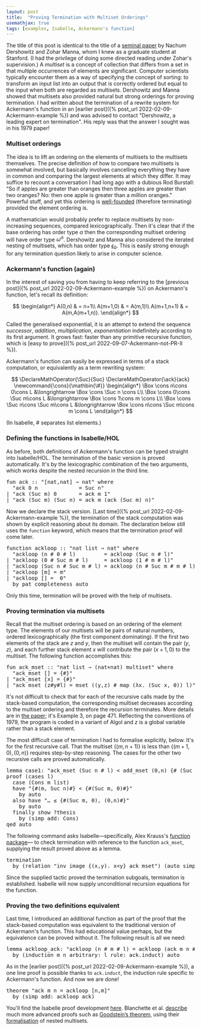 ```yaml
---
layout: post
title:  "Proving Termination with Multiset Orderings"
usemathjax: true
tags: [examples, Isabelle, Ackermann's function]
---
```


The title of this post is identical to the title of a [seminal paper](https://doi.org/10.1145/359138.359142)
by Nachum Dershowitz and Zohar Manna, whom I knew as a graduate student at Stanford.
(I had the privilege of doing some directed reading under Zohar's supervision.)
A *multiset* is a concept of collection that differs from a set in that
multiple occurrences of elements are significant.
Computer scientists typically encounter them as a way of specifying
the concept of sorting: to transform an input list into an output
that is correctly ordered but equal to the input when both are regarded as multisets.
Dershowitz and Manna showed that multisets also provided
natural but strong orderings for proving termination.
I had written about the termination of a rewrite system for Ackermann's function
in an [earlier post]({% post_url 2022-02-09-Ackermann-example %})
and was advised to contact "Dershowitz, a leading
expert on termination".
His reply was that the answer I sought was in his 1979 paper!

### Multiset orderings

The idea is to lift an ordering on the elements of multisets to the multisets themselves.
The precise definition of how to compare two multisets is somewhat involved,
but basically involves cancelling everything they have in common and comparing
the largest elements at which they differ.
It may suffice to recount a conversation I had long ago with a dubious
Rod Burstall: "So if apples are greater than oranges then three apples are greater than two oranges? No: then one apple is greater than a million oranges."
Powerful stuff, and yet this ordering is [well-founded](https://en.wikipedia.org/wiki/Well-founded_relation) (therefore terminating)
provided the element ordering is.

A mathematician would probably prefer to replace multisets by non-increasing sequences, compared lexicographically.
Then it's clear that if the base ordering
has order type $\alpha$ then the corresponding multiset ordering
will have order type $\omega^\alpha$.
Dershowitz and Manna also considered the iterated nesting of multisets,
which has order type [$\epsilon_0$](https://en.wikipedia.org/wiki/Epsilon_number).
This is easily strong enough for any termination question likely to arise in computer science.

### Ackermann's function (again)

In the interest of saving you from having to keep referring
to the [previous post]({% post_url 2022-02-09-Ackermann-example %})
on Ackermann's function, let's recall its definition:

$$
\begin{align*}
	A(0,n) & = n+1\\
	A(m+1,0) & = A(m,1)\\
	A(m+1,n+1) & = A(m,A(m+1,n)).
\end{align*}
$$

Called the generalised exponential, it is an attempt to extend the sequence
*successor*, *addition*, *multiplication*, *exponentiation* indefinitely according to its first argument.
It grows fast: faster than any primitive recursive function, which is
[easy to prove]({% post_url 2022-09-07-Ackermann-not-PR-II %}).

Ackermann's function can easily be expressed in terms of a stack computation, or equivalently as a term rewriting system:

$$
\DeclareMathOperator{\Suc}{Suc}
\DeclareMathOperator{\ack}{ack}
\newcommand{\cons}{\mathbin{\#}}
\begin{align*}
	\Box \cons n\cons 0\cons L &\longrightarrow \Box \cons \Suc n \cons  L\\
	\Box \cons 0\cons \Suc m\cons L &\longrightarrow \Box \cons 1\cons  m \cons L\\
	\Box \cons \Suc n\cons \Suc m\cons L &\longrightarrow \Box \cons n\cons \Suc m\cons  m \cons L
\end{align*}
$$

(In Isabelle, # separates list elements.)


### Defining the functions in Isabelle/HOL

As before, both definitions of Ackermann's function can be typed straight into Isabelle/HOL.
The termination of the basic version is proved automatically.
It's by the lexicographic combination of the two arguments, which works despite the nested recursion in the third line.

<pre class="source">
<span class="keyword1"><span class="command">fun</span> <span class="entity">ack</span></span><span> </span><span class="main">::</span><span> </span><span class="quoted quoted"><span>"</span><span class="main">[</span>nat<span class="main">,</span>nat<span class="main">]</span><span> </span><span class="main">⇒</span><span> </span>nat<span>"</span></span><span> </span><span class="keyword2 keyword">where</span><span>
  </span><span class="quoted quoted"><span>"</span><span class="free">ack</span><span> </span><span class="main">0</span><span> </span><span class="free bound entity">n</span><span>             </span><span class="main">=</span><span> </span>Suc<span> </span><span class="free bound entity">n</span><span>"</span></span><span>
</span><span class="main">|</span><span> </span><span class="quoted quoted"><span>"</span><span class="free">ack</span><span> </span><span class="main">(</span>Suc<span> </span><span class="free bound entity">m</span><span class="main">)</span><span> </span><span class="main">0</span><span>       </span><span class="main">=</span><span> </span><span class="free">ack</span><span> </span><span class="free bound entity">m</span><span> </span><span class="main">1</span><span>"</span></span><span>
</span><span class="main">|</span><span> </span><span class="quoted quoted"><span>"</span><span class="free">ack</span><span> </span><span class="main">(</span>Suc<span> </span><span class="free bound entity">m</span><span class="main">)</span><span> </span><span class="main">(</span>Suc<span> </span><span class="free bound entity">n</span><span class="main">)</span><span> </span><span class="main">=</span><span> </span><span class="free">ack</span><span> </span><span class="free bound entity">m</span><span> </span><span class="main">(</span><span class="free">ack</span><span> </span><span class="main">(</span>Suc<span> </span><span class="free bound entity">m</span><span class="main">)</span><span> </span><span class="free bound entity">n</span><span class="main">)</span><span>"</span></span>
</pre>

Now we declare the stack version.
[Last time]({% post_url 2022-02-09-Ackermann-example %}),
the termination of the stack computation was shown by explicit reasoning
about its domain. The declaration below still uses the `function` keyword,
which means that the termination proof will come later.

<pre class="source">
<span class="keyword1 command">function</span><span> </span><span class="entity">ackloop</span><span> </span><span class="main">::</span><span> </span><span class="quoted quoted"><span>"</span>nat<span> </span>list<span> </span><span class="main">⇒</span><span> </span>nat<span>"</span></span><span> </span><span class="keyword2 keyword">where</span><span>
  </span><span class="quoted quoted"><span>"</span><span class="free">ackloop</span><span> </span><span class="main">(</span><span class="free bound entity">n</span><span> </span><span class="main">#</span><span> </span><span class="main">0</span><span> </span><span class="main">#</span><span> </span><span class="free bound entity">l</span><span class="main">)</span><span>         </span><span class="main">=</span><span> </span><span class="free">ackloop</span><span> </span><span class="main">(</span>Suc<span> </span><span class="free bound entity">n</span><span> </span><span class="main">#</span><span> </span><span class="free bound entity">l</span><span class="main">)</span><span>"</span></span><span>
</span><span class="main">|</span><span> </span><span class="quoted quoted"><span>"</span><span class="free">ackloop</span><span> </span><span class="main">(</span><span class="main">0</span><span> </span><span class="main">#</span><span> </span>Suc<span> </span><span class="free bound entity">m</span><span> </span><span class="main">#</span><span> </span><span class="free bound entity">l</span><span class="main">)</span><span>     </span><span class="main">=</span><span> </span><span class="free">ackloop</span><span> </span><span class="main">(</span><span class="main">1</span><span> </span><span class="main">#</span><span> </span><span class="free bound entity">m</span><span> </span><span class="main">#</span><span> </span><span class="free bound entity">l</span><span class="main">)</span><span>"</span></span><span>
</span><span class="main">|</span><span> </span><span class="quoted quoted"><span>"</span><span class="free">ackloop</span><span> </span><span class="main">(</span>Suc<span> </span><span class="free bound entity">n</span><span> </span><span class="main">#</span><span> </span>Suc<span> </span><span class="free bound entity">m</span><span> </span><span class="main">#</span><span> </span><span class="free bound entity">l</span><span class="main">)</span><span> </span><span class="main">=</span><span> </span><span class="free">ackloop</span><span> </span><span class="main">(</span><span class="free bound entity">n</span><span> </span><span class="main">#</span><span> </span>Suc<span> </span><span class="free bound entity">m</span><span> </span><span class="main">#</span><span> </span><span class="free bound entity">m</span><span> </span><span class="main">#</span><span> </span><span class="free bound entity">l</span><span class="main">)</span><span>"</span></span><span>
</span><span class="main">|</span><span> </span><span class="quoted quoted"><span>"</span><span class="free">ackloop</span><span> </span><span class="main">[</span><span class="free bound entity">m</span><span class="main">]</span><span> </span><span class="main">=</span><span> </span><span class="free bound entity">m</span><span>"</span></span><span>
</span><span class="main">|</span><span> </span><span class="quoted quoted"><span>"</span><span class="free">ackloop</span><span> </span><span class="main">[]</span><span> </span><span class="main">=</span><span>  </span><span class="main">0</span><span>"</span></span><span>
  </span><span class="keyword1 command">by</span><span> </span><span class="operator">pat_completeness</span><span> </span><span class="operator">auto</span>
</pre>

Only this time, termination will be proved with the help of multisets.

### Proving termination via multisets

Recall that the multiset ordering is based on an ordering of the element type.
The elements of our multisets will be pairs of natural numbers,
ordered lexicographically (the first component dominating).
If the first two elements of the stack are $z$ and $y$, then
the multiset will contain the pair $(y,z)$, and each further stack element $x$
will contribute the pair $(x+1,0)$ to the multiset.
The following function accomplishes this:

<pre class="source">
<span class="keyword1 command">fun</span> <span class="entity">ack_mset</span> <span class="main">::</span> <span class="quoted"><span class="quoted"><span>"</span>nat</span> list</span> <span class="main">⇒</span> <span class="main">(</span>nat<span class="main">×</span>nat<span class="main">)</span> multiset<span>"</span> <span class="keyword2 keyword">where</span><span>
  </span><span class="quoted"><span class="quoted"><span>"</span><span class="free">ack_mset</span> <span class="main">[]</span></span> <span class="main">=</span></span> <span class="main">{#}</span><span>"</span><span>
</span><span class="main">|</span> <span class="quoted"><span class="quoted"><span>"</span><span class="free">ack_mset</span> <span class="main">[</span><span class="free bound entity">x</span><span class="main">]</span> <span class="main">=</span></span> <span class="main">{#}</span></span><span>"</span><span>
</span><span class="main">|</span> <span class="quoted"><span class="quoted"><span>"</span><span class="free">ack_mset</span> <span class="main">(</span><span class="free bound entity">z</span><span class="main">#</span></span><span class="free bound entity">y</span><span class="main">#</span></span><span class="free bound entity">l</span><span class="main">)</span> <span class="main">=</span> mset <span class="main">(</span><span class="main">(</span><span class="free bound entity">y</span><span class="main">,</span><span class="free bound entity">z</span><span class="main">)</span> <span class="main">#</span> map <span class="main">(</span><span class="main">λ</span><span class="bound">x</span><span class="main">.</span> <span class="main">(</span>Suc <span class="bound">x</span><span class="main">,</span> <span class="main">0</span><span class="main">)</span><span class="main">)</span> <span class="free bound entity">l</span><span class="main">)</span><span>"</span>
</pre>

It's not difficult to check that for each of the recursive calls made by
the stack-based computation, the corresponding multiset decreases
according to the multiset ordering and therefore the recursion terminates.
More details are in [the paper](https://doi.org/10.1145/359138.359142);
it's Example 3, on page 471.
Reflecting the conventions of 1979, the program is coded in a variant of Algol
and $z$ is a global variable rather than a stack element.

The most difficult case of termination I had to formalise explicitly, below.
It's for the first recursive call.
That the multiset $\{(m,n+1)\}$ is less than $\{(m+1,0),(0,n)\}$
requires step-by-step reasoning. The cases for the other two recursive calls
are proved automatically.

<pre class="source">
<span class="keyword1 command">lemma</span> case1<span class="main">:</span> <span class="quoted"><span class="quoted"><span>"</span>ack_mset</span> <span class="main">(</span>Suc</span> <span class="free">n</span> <span class="main">#</span> <span class="free">l</span><span class="main">)</span> <span class="main">&lt;</span> add_mset <span class="main">(</span><span class="main">0</span><span class="main">,</span><span class="free">n</span><span class="main">)</span> <span class="main">{#</span> <span class="main">(</span>Suc <span class="bound">x</span><span class="main">,</span> <span class="main">0</span><span class="main">)</span><span class="main">.</span> <span class="bound">x</span> <span class="main">∈#</span> mset <span class="free">l</span> <span class="main">#}</span><span>"</span><span>
</span><span class="keyword1 command">proof</span> <span class="main">(</span><span class="operator">cases</span> <span class="quoted free">l</span><span class="main">)</span><span>
  </span><span class="keyword3 command">case</span> <span class="main">(</span>Cons <span class="skolem">m</span> <span class="skolem">list</span><span class="main">)</span><span>
  </span><span class="keyword1 command">have</span> <span class="quoted"><span class="quoted"><span>"</span><span class="main">{#</span><span class="main">(</span><span class="skolem">m</span><span class="main">,</span> Suc</span> <span class="free">n</span><span class="main">)</span><span class="main">#}</span> <span class="main">&lt;</span></span> <span class="main">{#</span><span class="main">(</span>Suc <span class="skolem">m</span><span class="main">,</span> <span class="main">0</span><span class="main">)</span><span class="main">#}</span><span>"</span><span>
    </span><span class="keyword1 command">by</span> <span class="operator">auto</span><span>
  </span><span class="keyword1 command">also</span> <span class="keyword1 command">have</span> <span class="quoted"><span class="quoted"><span>"</span><span class="main">…</span> <span class="main">≤</span></span> <span class="main">{#</span><span class="main">(</span>Suc</span> <span class="skolem">m</span><span class="main">,</span> <span class="main">0</span><span class="main">)</span><span class="main">,</span> <span class="main">(</span><span class="main">0</span><span class="main">,</span><span class="free">n</span><span class="main">)</span><span class="main">#}</span><span>"</span><span>
    </span><span class="keyword1 command">by</span> <span class="operator">auto</span><span>
  </span><span class="keyword1 command">finally</span> <span class="keyword3 command">show</span> <span class="var quoted var">?thesis</span><span>
    </span><span class="keyword1 command">by</span> <span class="main">(</span><span class="operator">simp</span> <span class="quasi_keyword">add</span><span class="main main">:</span> Cons<span class="main">)</span><span>
</span><span class="keyword1 command">qed</span> <span class="operator">auto</span>
</pre>

The following command asks Isabelle—specifically, Alex Krauss's [function package](https://isabelle.in.tum.de/dist/Isabelle/doc/functions.pdf)— to check termination
with reference to the function `ack_mset`,
supplying the result proved above as a lemma.

<pre class="source">
<span class="keyword1 command">termination</span><span>
  </span><span class="keyword1 command">by</span> <span class="main">(</span><span class="operator">relation</span> <span class="quoted"><span class="quoted"><span>"</span>inv_image</span> <span class="main">{</span><span class="main">(</span><span class="bound">x</span><span class="main">,</span><span class="bound">y</span><span class="main">)</span><span class="main">.</span> <span class="bound">x</span><span class="main">&lt;</span></span><span class="bound">y</span><span class="main">}</span> ack_mset<span>"</span><span class="main">)</span> <span class="main">(</span><span class="operator">auto</span> <span class="quasi_keyword">simp</span><span class="main main">:</span> wf case1<span class="main">)</span>
</pre>

Since the supplied tactic proved the termination subgoals, termination is established.
Isabelle will now supply unconditional recursion equations for the function.

### Proving the two definitions equivalent

Last time, I introduced an additional function as part of the proof
that the stack-based computation was equivalent to the traditional version of
Ackermann's function. This had educational value perhaps,
but the equivalence can be proved without it.
The following result is all we need:

<pre class="source">
<span class="keyword1 command">lemma</span> ackloop_ack<span class="main">:</span> <span class="quoted"><span class="quoted"><span>"</span>ackloop</span> <span class="main">(</span><span class="free">n</span> <span class="main">#</span></span> <span class="free">m</span> <span class="main">#</span> <span class="free">l</span><span class="main">)</span> <span class="main">=</span> ackloop <span class="main">(</span>ack <span class="free">m</span> <span class="free">n</span> <span class="main">#</span> <span class="free">l</span><span class="main">)</span><span>"</span><span>
  </span><span class="keyword1 command">by</span> <span class="main">(</span><span class="operator">induction</span> <span class="quoted free">m</span> <span class="quoted free">n</span> <span class="quasi_keyword">arbitrary</span><span class="main main">:</span> <span class="quoted free">l</span> <span class="quasi_keyword">rule</span><span class="main main">:</span> ack.induct<span class="main">)</span> <span class="operator">auto</span>
</pre>

As in the [earlier post]({% post_url 2022-02-09-Ackermann-example %}),
a one line proof is possible thanks to `ack.induct`, the induction rule
specific to Ackermann's function.
And now we are done!

<pre class="source">
<span class="keyword1 command">theorem</span> <span class="quoted"><span class="quoted"><span>"</span>ack</span> <span class="free">m</span> <span class="free">n</span> <span class="main">=</span></span> ackloop <span class="main">[</span><span class="free">n</span><span class="main">,</span><span class="free">m</span><span class="main">]</span><span>"</span><span>
  </span><span class="keyword1 command">by</span> <span class="main">(</span><span class="operator">simp</span> <span class="quasi_keyword">add</span><span class="main main">:</span> ackloop_ack<span class="main">)</span>
</pre>

You'll find the Isabelle proof development [here](/Isabelle-Examples/AckermannM.thy).
Blanchette et al. [describe](https://drops.dagstuhl.de/opus/volltexte/2017/7715/) much more advanced proofs such as [Goodstein’s theorem](https://en.wikipedia.org/wiki/Goodstein%27s_theorem), 
using their [formalisation](https://www.isa-afp.org/entries/Nested_Multisets_Ordinals.html) of nested multisets.